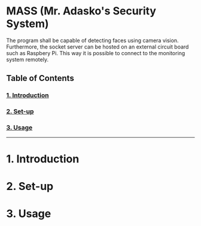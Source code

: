 # MASS (Mr. Adasko's Security System)

The program shall be capable of detecting faces using camera vision.
Furthermore, the socket server can be hosted on an external circuit board such as Raspbery Pi. 
This way it is possible to connect to the monitoring system remotely.

## Table of Contents

### [ **1. Introduction** ](#1-introduction)
### [**2. Set-up**](#2-set-up)
### [**3. Usage**](#2-usage)

---

# 1. Introduction

# 2. Set-up

# 3. Usage